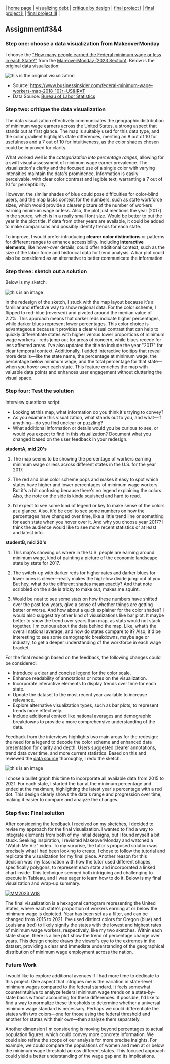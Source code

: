 | [home page](https://valeriee37.github.io/TSWD-portfolio/) | [visualizing debt](https://valeriee37.github.io/TSWD-portfolio/ass2.html) | [critique by design](https://valeriee37.github.io/TSWD-portfolio/ass3&4.html) | [final project I](https://valeriee37.github.io/TSWD-portfolio/project_part1.html) | [final project II](https://valeriee37.github.io/TSWD-portfolio/project_part2.html) | [final project III](https://valeriee37.github.io/TSWD-portfolio/project_part3.html) |

## Assignment#3&4

### Step one: choose a data visualization from MakeoverMonday
I choose the ["How many people earned the Federal minimum wage or less in each State?"](https://www.businessinsider.com/federal-minimum-wage-workers-map-2018-10?r=US&IR=T) from the [MareoverMonday (2023 Section)](https://www.makeovermonday.co.uk/data/). Below is the original data visualization:

![this is the original visualization](ass3&4_original.jpg)

- Source: https://www.businessinsider.com/federal-minimum-wage-workers-map-2018-10?r=US&IR=T
- Data Source: [Bureau of Labor Statistics](https://www.bls.gov/opub/reports/minimum-wage/2021/home.htm)

### Step two: critique the data visualization

The data visualization effectively communicates the geographic distribution of minimum wage earners across the United States, a strong aspect that stands out at first glance. The map is suitably used for this data type, and the color gradient highlights state differences, meriting an 8 out of 10 for usefulness and a 7 out of 10 for intuitiveness, as the color shades chosen could be improved for clarity.

What worked well is the *categorization into percentage ranges*, allowing for a swift visual assessment of minimum wage earner prevalence. The visualization's clarity and the focused use of a single color with varying intensities maintain the data's prominence. Information is easily perceivable, with clear color contrast and legible text, warranting a 7 out of 10 for perceptibility.

However, the similar shades of blue could pose difficulties for color-blind users, and the map lacks context for the numbers, such as state workforce sizes, which would provide a clearer picture of the number of workers earning minimum wage or less. Also, the plot just mentions the year (2017) in the source, which is in a really small font size. Would be better to put the year in the plot title. If data from other years are available, it could be added to make comparisons and possibly identify trends for each state.

To improve, I would prefer introducing **clearer color distinctions** or patterns for different ranges to enhance accessibility. Including **interactive elements**, like hover-over details, could offer additional context, such as the size of the labor force and historical data for trend analysis. A bar plot could also be considered as an alternative to better communicate the information.

### Step three: sketch out a solution
Below is my sketch:

![this is an image](ass3&4_sketch.jpg)

In the redesign of the sketch, I stuck with the map layout because it’s a familiar and effective way to show regional data. For the color scheme, I flipped to red-blue (reversed) and pivoted around the median value of 2.2%. This approach means that darker reds indicate higher percentages, while darker blues represent lower percentages. This color choice is advantageous because it provides a clear visual contrast that can help to quickly differentiate states with higher versus lower proportions of minimum wage workers—reds jump out for areas of concern, while blues recede for less affected areas. I've also updated the title to include the year "2017" for clear temporal context. Additionally, I added interactive tooltips that reveal more details—like the state name, the percentage at minimum wage, the percentage below minimum wage, and the total percentage for that state—when you hover over each state. This feature enriches the map with valuable data points and enhances user engagement without cluttering the visual space.

### Step four: Test the solution

Interview questions script:
- Looking at this map, what information do you think it's trying to convey?
- As you examine this visualization, what stands out to you, and what—if anything—do you find unclear or puzzling?
- What additional information or details would you be curious to see, or would you expect to find in this visualization?
Document what you changed based on the user feedback in your redesign.

**studentA, mid 20's**

  1. The map seems to be showing the percentage of workers earning minimum wage or less across different states in the U.S. for the year 2017.

  2. The red and blue color scheme pops and makes it easy to spot which states have higher and lower percentages of minimum wage workers. But it's a bit confusing because there's no legend explaining the colors. Also, the note on the side is kinda squished and hard to read.

  3. I’d expect to see some kind of legend or key to make sense of the colors at a glance. Also, it'd be cool to see some numbers on how the percentages have changed over time, like a little trend line or something for each state when you hover over it. And why you choose year 2017? I think the audience would like to see more recent statistics or at least and latest info.
  
  
**studentB, mid 20's**

  1. This map's showing us where in the U.S. people are earning around minimum wage, kind of painting a picture of the economic landscape state by state for 2017.

  2. The switch-up with darker reds for higher rates and darker blues for lower ones is clever—really makes the high-low divide jump out at you. But hey, what do the different shades mean exactly? And that note scribbled on the side is tricky to make out, makes me squint.

  3. Would be neat to see some stats on how these numbers have shifted over the past few years, give a sense of whether things are getting better or worse. And how about a quick explainer for the color shades? I would also suggest try other kind of visualizations like bar plot. It maybe better to show the trend over years than map, as stats would not stack together. I'm curious about the data behind the map. Like, what’s the overall national average, and how do states compare to it? Also, it'd be interesting to see some demographic breakdowns, maybe age or industry, to get a deeper understanding of the workforce in each wage bracket.

For the final redesign based on the feedback, the following changes could be considered:

- Introduce a clear and concise legend for the color scale.
- Enhance readability of annotations or notes on the visualization.
- Incorporate interactive elements to display trends over time for each state.
- Update the dataset to the most recent year available to increase relevance.
- Explore alternative visualization types, such as bar plots, to represent trends more effectively.
- Include additional context like national averages and demographic breakdowns to provide a more comprehensive understanding of the data.

Feedback from the interviews highlights two main areas for the redesign: the need for a legend to decode the color scheme and enhanced data presentation for clarity and depth. Users suggested clearer annotations, trend data over time, and more current statistics. Based on this and reviewed the [data source](https://data.world/makeovermonday/2023w18) thoroughly, I redo the sketch.

![this is an image](ass3&4_sketch2.jpg)

I chose a bullet graph this time to incorporate all available data from 2015 to 2021. For each state, I started the bar at the minimum percentage and ended at the maximum, highlighting the latest year's percentage with a red dot. This design clearly shows the data's range and progression over time, making it easier to compare and analyze the changes.

### Step five: Final solution

After considering the feedback I received on my sketches, I decided to revise my approach for the final visualization. I wanted to find a way to integrate elements from both of my initial designs, but I found myself a bit stuck. Seeking inspiration, I revisited MakeoverMonday and watched a "Watch Me Viz" video. To my surprise, the tutor's proposed solution was precisely what I had been looking to create. I chose to follow the tutorial and replicate the visualization for my final piece. Another reason for this decision was my fascination with how the tutor used different shapes, specifically polygons, to represent each state and incorporated a linked chart inside. This technique seemed both intriguing and challenging to execute in Tableau, and I was eager to learn how to do it. Below is my final visualzation and wrap-up summary.


<div class='tableauPlaceholder' id='viz1699941797958' style='position: relative'><noscript><a href='#'><img alt='MM2023 W18 ' src='https:&#47;&#47;public.tableau.com&#47;static&#47;images&#47;Ma&#47;MakeoverMonday2023Week18-PercentageofAmericanWorkersMakingMinimumWageorLess_16999417786290&#47;MM2023W18&#47;1_rss.png' style='border: none' /></a></noscript><object class='tableauViz'  style='display:none;'><param name='host_url' value='https%3A%2F%2Fpublic.tableau.com%2F' /> <param name='embed_code_version' value='3' /> <param name='site_root' value='' /><param name='name' value='MakeoverMonday2023Week18-PercentageofAmericanWorkersMakingMinimumWageorLess_16999417786290&#47;MM2023W18' /><param name='tabs' value='no' /><param name='toolbar' value='yes' /><param name='static_image' value='https:&#47;&#47;public.tableau.com&#47;static&#47;images&#47;Ma&#47;MakeoverMonday2023Week18-PercentageofAmericanWorkersMakingMinimumWageorLess_16999417786290&#47;MM2023W18&#47;1.png' /> <param name='animate_transition' value='yes' /><param name='display_static_image' value='yes' /><param name='display_spinner' value='yes' /><param name='display_overlay' value='yes' /><param name='display_count' value='yes' /><param name='language' value='en-US' /><param name='filter' value='publish=yes' /></object></div>                
<script type='text/javascript'>                    
  var divElement = document.getElementById('viz1699941797958');                    
  var vizElement = divElement.getElementsByTagName('object')[0];                    
  if ( divElement.offsetWidth > 800 ) { vizElement.style.width='1100px';vizElement.style.height='827px';} else if ( divElement.offsetWidth > 500 ) { vizElement.style.width='1100px';vizElement.style.height='827px';} else { vizElement.style.width='100%';vizElement.style.height='727px';}                     
  var scriptElement = document.createElement('script');                    
  scriptElement.src = 'https://public.tableau.com/javascripts/api/viz_v1.js';                    
  vizElement.parentNode.insertBefore(scriptElement, vizElement);                
</script>



The final visualization is a hexagonal cartogram representing the United States, where each state's proportion of workers earning at or below the minimum wage is depicted. Year has been set as a filter, and can be changed from 2015 to 2021. I've used distinct colors for Oregon (blue) and Louisiana (red) to likely signify the states with the lowest and highest rates of minimum wage workers, respectively, like my two sketches. Within each state shape, there is a line plot show the trend of percentage change over years. This design choice draws the viewer's eye to the extremes in the dataset, providing a clear and immediate understanding of the geographical distribution of minimum wage employment across the nation.


### Future Work

 I would like to explore additional avenues if I had more time to dedicate to this project. One aspect that intrigues me is the variation in state-level minimum wages compared to the federal standard. It feels somewhat counterintuitive to analyze federal minimum wage trends on a state-by-state basis without accounting for these differences. If possible, I'd like to find a way to normalize these thresholds to determine whether a universal minimum wage standard is necessary. Perhaps we could differentiate the states with two colors—one for those using the federal threshold and another for states with their own—then analyze them separately.

Another dimension I'm considering is moving beyond percentages to actual population figures, which could convey more concrete information. We could also refine the scope of our analysis for more precise insights. For example, we could compare the populations of women and men at or below the minimum wage threshold across different states. This focused approach could yield a better understanding of the wage gap and its implications.
